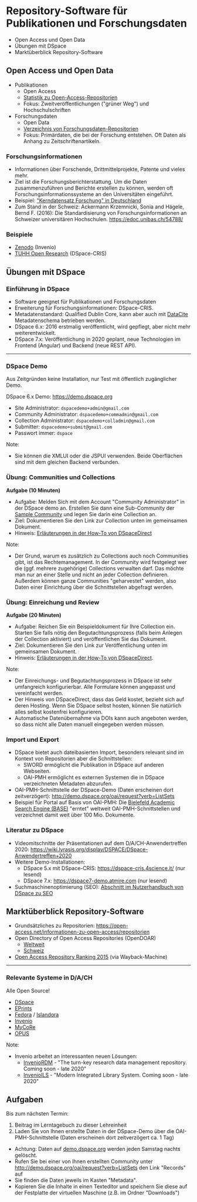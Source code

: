 # Repository-Software für Publikationen und Forschungsdaten

* Open Access und Open Data
* Übungen mit DSpace
* Marktüberblick Repository-Software

## Open Access und Open Data

- Publikationen
  - Open Access
  - [Statistik zu Open-Access-Repositorien](https://v2.sherpa.ac.uk/view/repository_visualisations/1.html)
  - Fokus: Zweitveröffentlichungen ("grüner Weg") und Hochschulschriften
- Forschungsdaten
  - Open Data
  - [Verzeichnis von Forschungsdaten-Repositorien](https://www.re3data.org)
  - Fokus: Primärdaten, die bei der Forschung entstehen. Oft Daten als Anhang zu Zeitschriftenartikeln.

### Forschungsinformationen

- Informationen über Forschende, Drittmittelprojekte, Patente und vieles mehr.
- Ziel ist die Forschungsberichterstattung. Um die Daten zusammenzuführen und Berichte erstellen zu können, werden oft Forschungsinformationssysteme an den Universitäten eingeführt.
- Beispiel: ["Kerndatensatz Forschung" in Deutschland](https://kerndatensatz-forschung.de/version1/technisches_datenmodell/ER-Modell.html)
- Zum Stand in der Schweiz: Ackermann Krzemnicki, Sonia and Hägele, Bernd F. (2016): Die Standardisierung von Forschungsinformationen an Schweizer universitären Hochschulen. https://edoc.unibas.ch/54788/

### Beispiele

- [Zenodo](https://zenodo.org) (Invenio)
- [TUHH Open Research](https://tore.tuhh.de) (DSpace-CRIS)

## Übungen mit DSpace

### Einführung in DSpace

- Software geeignet für Publikationen und Forschungsdaten
- Erweiterung für Forschungsinformationen: DSpace-CRIS.
- Metadatenstandard: Qualified Dublin Core, kann aber auch mit [DataCite](https://schema.datacite.org/) Metadatenschema betrieben werden.
- DSpace 6.x: 2016 erstmalig veröffentlicht, wird gepflegt, aber nicht mehr weiterentwickelt.
- DSpace 7.x: Veröffentlichung in 2020 geplant, neue Technologien im Frontend (Angular) und Backend (neue REST API).

------

### DSpace Demo

Aus Zeitgründen keine Installation, nur Test mit öffentlich zugänglicher Demo.

DSpace 6.x Demo: https://demo.dspace.org

- Site Administrator: `dspacedemo+admin@gmail.com`
- Community Administrator: `dspacedemo+commadmin@gmail.com`
- Collection Administrator: `dspacedemo+colladmin@gmail.com`
- Submitter: `dspacedemo+submit@gmail.com`
- Passwort immer: `dspace`

Note:

- Sie können die XMLUI oder die JSPUI verwenden. Beide Oberflächen sind mit dem gleichen Backend verbunden.

### Übung: Communities und Collections

**Aufgabe (10 Minuten)**

- Aufgabe: Melden Sich mit dem Account "Community Administrator" in der DSpace demo an. Erstellen Sie dann eine Sub-Community der [Sample Community](https://demo.dspace.org/jspui/handle/10673/1) und legen Sie darin eine Collection an.
- Ziel: Dokumentieren Sie den Link zur Collection unten im gemeinsamen Dokument.
- Hinweis: [Erläuterungen in der How-To von DSpaceDirect](https://wiki.lyrasis.org/display/DSpaceDirectKB/Getting+Started+How-To#GettingStartedHowTo-Communities&Collections)

Note:

* Der Grund, warum es zusätzlich zu Collections auch noch Communities gibt, ist das Rechtemanagement. In der Community wird festgelegt wer die (ggf. mehrere zugehörige) Collections verwalten darf. Das möchte man nur an einer Stelle und nicht an jeder Collection definieren. Außerdem können ganze Communities "geharvestet" werden, also Daten einer Einrichtung über die Schnittstellen abgefragt werden.

### Übung: Einreichung und Review

**Aufgabe (20 Minuten)**

- Aufgabe: Reichen Sie ein Beispieldokument für Ihre Collection ein. Starten Sie falls nötig den Begutachtungsprozess (falls beim Anlegen der Collection aktiviert) und veröffentlichen Sie das Dokument.
- Ziel: Dokumentieren Sie den Link zur Veröffentlichung unten im gemeinsamen Dokument.
- Hinweis: [Erläuterungen in der How-To von DSpaceDirect](https://wiki.lyrasis.org/display/DSpaceDirectKB/Getting+Started+How-To#GettingStartedHowTo-Adding/SubmittingItems).

Note:

- Der Einreichungs- und Begutachtungsprozess in DSpace ist sehr umfangreich konfigurierbar. Alle Formulare können angepasst und vereinfacht werden.
- Der Hinweis von DSpaceDirect, dass das Geld kostet, bezieht sich auf deren Hosting. Wenn Sie DSpace selbst hosten, können Sie natürlich alles selbst kostenfrei konfigurieren.
- Automatische Datenübernahme via DOIs kann auch angeboten werden, so dass nicht alle Daten manuell eingegeben werden müssen.

### Import und Export

- DSpace bietet auch dateibasierten Import, besonders relevant sind im Kontext von Repositorien aber die Schnittstellen:
  - SWORD ermöglicht die Publikation in DSpace auf anderen Webseiten.
  - OAI-PMH ermöglicht es externen Systemen die in DSpace verzeichneten Metadaten abzurufen.
- OAI-PMH-Schnittstelle der DSpace-Demo (Daten erscheinen dort zeitverzögert): http://demo.dspace.org/oai/request?verb=ListSets
- Beispiel für Portal auf Basis von OAI-PMH: Die [Bielefeld Academic Search Engine (BASE)](https://pad.gwdg.de/TMS3kWihRGuhKPn1wMJswA?view) "erntet" weltweit OAI-PMH-Schnittstellen und verzeichnet damit weit über 100 Mio. Dokumente.

### Literatur zu DSpace

- Videomitschnitte der Präsentationen auf dem D/A/CH-Anwendertreffen 2020: https://wiki.lyrasis.org/display/DSPACE/DSpace-Anwendertreffen+2020
- Weitere Demo-Installationen:
  - DSpace 5.x mit DSpace-CRIS: https://dspace-cris.4science.it/ (nur lesend)
  - DSpace 7.x: https://dspace7-demo.atmire.com (nur lesend)
- Suchmaschinenoptimierung (SEO): [Abschnitt im Nutzerhandbuch von DSpace zu SEO](https://wiki.lyrasis.org/display/DSDOC5x/Search+Engine+Optimization)

## Marktüberblick Repository-Software

- Grundsätzliches zu Repositorien: https://open-access.net/informationen-zu-open-access/repositorien
- Open Directory of Open Access Repositories (OpenDOAR)
  - [Weltweit](https://v2.sherpa.ac.uk/view/repository_visualisations/1.html)
  - [Schweiz](https://v2.sherpa.ac.uk/view/repository_by_country/Switzerland.default.html)
- [Open Access Repository Ranking 2015](https://web.archive.org/web/20160110005003/http://repositoryranking.org/) (via Wayback-Machine)

------

### Relevante Systeme in D/A/CH

Alle Open Source!

- [DSpace](https://www.dspace.org)
- [EPrints](https://www.eprints.org)
- [Fedora](http://fedorarepository.org) / [Islandora](https://islandora.ca)
- [Invenio](https://invenio-software.org)
- [MyCoRe](https://www.mycore.de)
- [OPUS](https://www.opus-repository.org)

Note:

- Invenio arbeitet an interessanten neuen Lösungen:
  - [InvenioRDM](https://invenio-software.org/products/rdm/) - "The turn-key research data management repository. Coming soon - late 2020"
  - [InvenioILS](https://invenio-software.org/products/ils/) - "Modern Integrated Library System. Coming soon - late 2020"

## Aufgaben

Bis zum nächsten Termin:

1. Beitrag im Lerntagebuch zu dieser Lehreinheit
2. Laden Sie von Ihnen erstellte Daten in der DSpace-Demo über die OAI-PMH-Schnittstelle (Daten erscheinen dort zeitverzögert ca. 1 Tag)
  - Achtung: Daten auf [demo.dspace.org](http://demo.dspace.org) werden jeden Samstag nachts gelöscht.
  - Rufen Sie bei einer von Ihnen erstellten Community unter http://demo.dspace.org/oai/request?verb=ListSets den Link "Records" auf
  - Sie finden die Daten jeweils im Kasten "Metadata".
  - Kopieren Sie die Inhalte in einen Texteditor und speichern Sie diese auf der Festplatte der virtuellen Maschine (z.B. im Ordner "Downloads")
